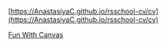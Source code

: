 [https://AnastasiyaC.github.io/rsschool-cv/cv](https://AnastasiyaC.github.io/rsschool-cv/cv)

[Fun With Canvas](https://htmlpreview.github.io/?https://github.com/AnastasiyaC/rsschool-cv/blob/fun-with-canvas/Fun%20With%20Canvas/index.html)